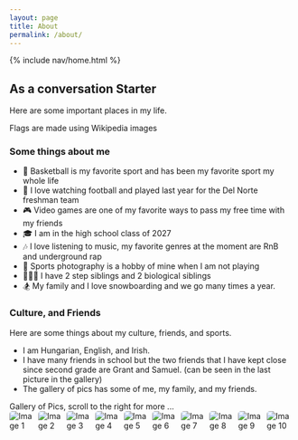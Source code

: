 ```yaml
---
layout: page
title: About
permalink: /about/
---
```


{% include nav/home.html %}

## As a conversation Starter

Here are some important places in my life.

<comment>
Flags are made using Wikipedia images
</comment>

<style>
    /* Style looks pretty compact, 
       - grid-container and grid-item are referenced the code 
    */
    .grid-container {
        display: grid;
        grid-template-columns: repeat(auto-fill, minmax(150px, 1fr)); /* Dynamic columns */
        gap: 10px;
    }
    .grid-item {
        text-align: center;
    }
    .grid-item img {
        width: 100%;
        height: 100px; /* Fixed height for uniformity */
        object-fit: contain; /* Ensure the image fits within the fixed height */
    }
    .grid-item p {
        margin: 5px 0; /* Add some margin for spacing */
    }

    .image-gallery {
        display: flex;
        flex-wrap: nowrap;
        overflow-x: auto;
        gap: 10px;
        }

    .image-gallery img {
        max-height: 150px;
        object-fit: cover;
        border-radius: 5px;
    }
</style>

<!-- This grid_container class is used by CSS styling and the id is used by JavaScript connection -->
<div class="grid-container" id="grid_container">
    <!-- content will be added here by JavaScript -->
</div>

<script>
    // 1. Make a connection to the HTML container defined in the HTML div
    var container = document.getElementById("grid_container"); // This container connects to the HTML div

    // 2. Define a JavaScript object for our http source and our data rows for the Living in the World grid
    var http_source = "https://upload.wikimedia.org/wikipedia/commons/";
    var living_in_the_world = [
        {"flag": "0/01/Flag_of_California.svg", "greeting": "", "description": "California - I was born in California and have lived here my whole life"},
        {"flag": "thumb/f/f7/Flag_of_Pennsylvania.svg/640px-Flag_of_Pennsylvania.svg.png", "greeting": "", "description": "Pennsylvania - My dad was born in Pennsylvania and this heavily influences my favorite football team (the Steelers)"},
        {"flag": "thumb/9/96/Flag_of_Connecticut.svg/640px-Flag_of_Connecticut.svg.png", "greeting": "", "description": "Connecticut - My mom was born here and grew up here for the first 20 years of her life. We visit Connecticut every other summer to reunite with family members"},
       // {"flag": "e/ef/Flag_of_Hawaii.svg", "greeting": "Aloha", "description": "Hawaii - 2 years"},
    ];

    // 3a. Consider how to update style count for size of container
    // The grid-template-columns has been defined as dynamic with auto-fill and minmax

    // 3b. Build grid items inside of our container for each row of data
    for (const location of living_in_the_world) {
        // Create a "div" with "class grid-item" for each row
        var gridItem = document.createElement("div");
        gridItem.className = "grid-item";  // This class name connects the gridItem to the CSS style elements
        // Add "img" HTML tag for the flag
        var img = document.createElement("img");
        img.src = http_source + location.flag; // concatenate the source and flag
        img.alt = location.flag + " Flag"; // add alt text for accessibility

        // Add "p" HTML tag for the description
        var description = document.createElement("p");
        description.textContent = location.description; // extract the description

        // Add "p" HTML tag for the greeting
        var greeting = document.createElement("p");
        greeting.textContent = location.greeting;  // extract the greeting

        // Append img and p HTML tags to the grid item DIV
        gridItem.appendChild(img);
        gridItem.appendChild(description);
        gridItem.appendChild(greeting);

        // Append the grid item DIV to the container DIV
        container.appendChild(gridItem);
    }
</script>

### Some things about me


- 🏀 Basketball is my favorite sport and has been my favorite sport my whole life
- 🏈 I love watching football and played last year for the Del Norte freshman team 
- 🎮 Video games are one of my favorite ways to pass my free time with my friends 
- 🎓 I am in the high school class of 2027
- 🎶 I love listening to music, my favorite genres at the moment are RnB and underground rap 
- 📸 Sports photography is a hobby of mine when I am not playing
- 👨‍👦‍👦 I have 2 step siblings and 2 biological siblings
- 🏂 My family and I love snowboarding and we go many times a year.


### Culture, and Friends

Here are some things about my culture, friends, and sports.


- I am Hungarian, English, and Irish.
- I have many friends in school but the two friends that I have kept close since second grade are Grant and Samuel. (can be seen in the last picture in the gallery)
- The gallery of pics has some of me, my family, and my friends.


<comment>
Gallery of Pics, scroll to the right for more ...
</comment>
<div class="image-gallery">
  <img src="{{site.baseurl}}/images/about/IMG_4441.PNG" alt="Image 1">
  <img src="{{site.baseurl}}/images/about/IMG_4982.PNG" alt="Image 2">
  <img src="{{site.baseurl}}/images/about/IMG_6340.PNG" alt="Image 3">
  <img src="{{site.baseurl}}/images/about/IMG_7389.PNG" alt="Image 4">
  <img src="{{site.baseurl}}/images/about/IMG_7483.PNG" alt="Image 5">
  <img src="{{site.baseurl}}/images/about/IMG_7388.PNG" alt="Image 6">
  <img src="{{site.baseurl}}/images/about/IMG_7267.PNG" alt="Image 7">
  <img src="{{site.baseurl}}/images/about/IMG_6596.jpg" alt="Image 8">
  <img src="{{site.baseurl}}/images/about/IMG_5514.JPG" alt="Image 9">
  <img src="{{site.baseurl}}/images/about/IMG_5501.PNG" alt="Image 10">
  <img src="{{site.baseurl}}/images/about/IMG_5498.PNG" alt="Image 11">
  <img src="{{site.baseurl}}/images/about/IMG_5490.PNG" alt="Image 12">
  <img src="{{site.baseurl}}/images/about/DSC01753.jpeg" alt="Image 13">
  <img src="{{site.baseurl}}/images/about/Screenshot 2024-09-06 230622.png" alt="Image 14">
    
</div>


